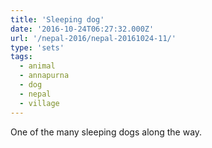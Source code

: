```yaml
---
title: 'Sleeping dog'
date: '2016-10-24T06:27:32.000Z'
url: '/nepal-2016/nepal-20161024-11/'
type: 'sets'
tags:
  - animal
  - annapurna
  - dog
  - nepal
  - village
---
```


One of the many sleeping dogs along the way.
